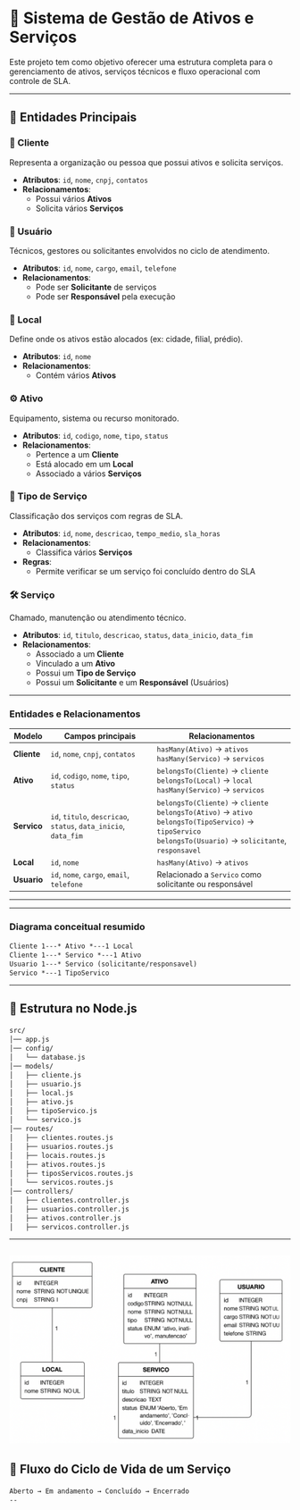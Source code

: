 # 📘 Sistema de Gestão de Ativos e Serviços

Este projeto tem como objetivo oferecer uma estrutura completa para o gerenciamento de ativos, serviços técnicos e fluxo operacional com controle de SLA.

---

## 🔑 Entidades Principais

### 🧍 Cliente
Representa a organização ou pessoa que possui ativos e solicita serviços.

- **Atributos**: `id`, `nome`, `cnpj`, `contatos`
- **Relacionamentos**:
  - Possui vários **Ativos**
  - Solicita vários **Serviços**

### 👤 Usuário
Técnicos, gestores ou solicitantes envolvidos no ciclo de atendimento.

- **Atributos**: `id`, `nome`, `cargo`, `email`, `telefone`
- **Relacionamentos**:
  - Pode ser **Solicitante** de serviços
  - Pode ser **Responsável** pela execução

### 📍 Local
Define onde os ativos estão alocados (ex: cidade, filial, prédio).

- **Atributos**: `id`, `nome`
- **Relacionamentos**:
  - Contém vários **Ativos**

### ⚙️ Ativo
Equipamento, sistema ou recurso monitorado.

- **Atributos**: `id`, `codigo`, `nome`, `tipo`, `status`
- **Relacionamentos**:
  - Pertence a um **Cliente**
  - Está alocado em um **Local**
  - Associado a vários **Serviços**

### 🧾 Tipo de Serviço
Classificação dos serviços com regras de SLA.

- **Atributos**: `id`, `nome`, `descricao`, `tempo_medio`, `sla_horas`
- **Relacionamentos**:
  - Classifica vários **Serviços**
- **Regras**:
  - Permite verificar se um serviço foi concluído dentro do SLA

### 🛠️ Serviço
Chamado, manutenção ou atendimento técnico.

- **Atributos**: `id`, `titulo`, `descricao`, `status`, `data_inicio`, `data_fim`
- **Relacionamentos**:
  - Associado a um **Cliente**
  - Vinculado a um **Ativo**
  - Possui um **Tipo de Serviço**
  - Possui um **Solicitante** e um **Responsável** (Usuários)

---

### Entidades e Relacionamentos
| Modelo      | Campos principais                                                | Relacionamentos                                                                                                                                                     |
| ----------- | ---------------------------------------------------------------- | ------------------------------------------------------------------------------------------------------------------------------------------------------------------- |
| **Cliente** | `id`, `nome`, `cnpj`, `contatos`                                 | `hasMany(Ativo)` → `ativos`<br>`hasMany(Servico)` → `servicos`                                                                                                      |
| **Ativo**   | `id`, `codigo`, `nome`, `tipo`, `status`                         | `belongsTo(Cliente)` → `cliente`<br>`belongsTo(Local)` → `local`<br>`hasMany(Servico)` → `servicos`                                                                 |
| **Servico** | `id`, `titulo`, `descricao`, `status`, `data_inicio`, `data_fim` | `belongsTo(Cliente)` → `cliente`<br>`belongsTo(Ativo)` → `ativo`<br>`belongsTo(TipoServico)` → `tipoServico`<br>`belongsTo(Usuario)` → `solicitante`, `responsavel` |
| **Local**   | `id`, `nome`                                                     | `hasMany(Ativo)` → `ativos`                                                                                                                                         |
| **Usuario** | `id`, `nome`, `cargo`, `email`, `telefone`                       | Relacionado a `Servico` como solicitante ou responsável                                                                                                             |

---
---
### Diagrama conceitual resumido

```text
Cliente 1---* Ativo *---1 Local
Cliente 1---* Servico *---1 Ativo
Usuario 1---* Servico (solicitante/responsavel)
Servico *---1 TipoServico
```
---


## 📂 Estrutura no Node.js

```
src/
│── app.js
│── config/
│   └── database.js
│── models/
│   ├── cliente.js
│   ├── usuario.js
│   ├── local.js
│   ├── ativo.js
│   ├── tipoServico.js
│   └── servico.js
│── routes/
│   ├── clientes.routes.js
│   ├── usuarios.routes.js
│   ├── locais.routes.js
│   ├── ativos.routes.js
│   ├── tiposServicos.routes.js
│   └── servicos.routes.js
│── controllers/
│   ├── clientes.controller.js
│   ├── usuarios.controller.js
│   ├── ativos.controller.js
│   ├── servicos.controller.js

```
---

![alt text](image.png)
---
## 🔄 Fluxo do Ciclo de Vida de um Serviço

```text
Aberto → Em andamento → Concluído → Encerrado
--


